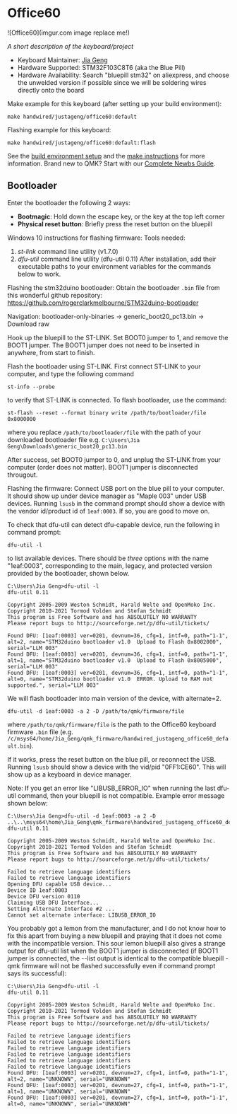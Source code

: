 # Office60

![Office60](imgur.com image replace me!)

*A short description of the keyboard/project*

* Keyboard Maintainer: [Jia Geng](https://github.com/JiaGengChang)
* Hardware Supported: STM32F103C8T6 (aka the Blue Pill)
* Hardware Availability: Search "bluepill stm32" on aliexpress, and choose the unwelded version if possible since we will be soldering wires directly onto the board

Make example for this keyboard (after setting up your build environment):

    make handwired/justageng/office60:default

Flashing example for this keyboard:

    make handwired/justageng/office60:default:flash

See the [build environment setup](https://docs.qmk.fm/#/getting_started_build_tools) and the [make instructions](https://docs.qmk.fm/#/getting_started_make_guide) for more information. Brand new to QMK? Start with our [Complete Newbs Guide](https://docs.qmk.fm/#/newbs).

## Bootloader

Enter the bootloader the following 2 ways:
* **Bootmagic**: Hold down the escape key, or the key at the top left corner
* **Physical reset button**: Briefly press the reset button on the bluepill 


Windows 10 instructions for flashing firmware:
Tools needed:
1. *st-link* command line utility (v1.7.0)
2. *dfu-util* command line utility (dfu-util 0.11)
After installation, add their executable paths to your environment variables for the commands below to work.

Flashing the stm32duino bootloader:
Obtain the bootloader ``.bin`` file from this wonderful github repository: https://github.com/rogerclarkmelbourne/STM32duino-bootloader

Navigation: bootloader-only-binaries -> generic_boot20_pc13.bin -> Download raw

Hook up the bluepill to the ST-LINK. Set BOOT0 jumper to 1, and remove the BOOT1 jumper. The BOOT1 jumper does not need to be inserted in anywhere, from start to finish.

Flash the bootloader using ST-LINK. First connect ST-LINK to your computer, and type the following command
```
st-info --probe
```
to verify that ST-LINK is connected. To flash bootloader, use the command:
```
st-flash --reset --format binary write /path/to/bootloader/file 0x8000000
```
where you replace ``/path/to/bootloader/file`` with the path of your downloaded bootloader file e.g. ``C:\Users\Jia Geng\Downloads\generic_boot20_pc13.bin``

After success, set BOOT0 jumper to 0, and unplug the ST-LINK from your computer (order does not matter). BOOT1 jumper is disconnected througout.

Flashing the firmware:
Connect USB port on the blue pill to your computer. It should show up under device manager as "Maple 003" under USB devices.
Running ``lsusb`` in the command prompt should show a device with the vendor id/product id of ``1eaf:0003``. If so, you are good to move on.

To check that dfu-util can detect dfu-capable device, run the following in command prompt:
```
dfu-util -l
```
to list available devices. There should be *three* options with the name "1eaf:0003", corresponding to the main, legacy, and protected version provided by the bootloader, shown below. 

```
C:\Users\Jia Geng>dfu-util -l
dfu-util 0.11

Copyright 2005-2009 Weston Schmidt, Harald Welte and OpenMoko Inc.
Copyright 2010-2021 Tormod Volden and Stefan Schmidt
This program is Free Software and has ABSOLUTELY NO WARRANTY
Please report bugs to http://sourceforge.net/p/dfu-util/tickets/

Found DFU: [1eaf:0003] ver=0201, devnum=36, cfg=1, intf=0, path="1-1", alt=2, name="STM32duino bootloader v1.0  Upload to Flash 0x8002000", serial="LLM 003"
Found DFU: [1eaf:0003] ver=0201, devnum=36, cfg=1, intf=0, path="1-1", alt=1, name="STM32duino bootloader v1.0  Upload to Flash 0x8005000", serial="LLM 003"
Found DFU: [1eaf:0003] ver=0201, devnum=36, cfg=1, intf=0, path="1-1", alt=0, name="STM32duino bootloader v1.0  ERROR. Upload to RAM not supported.", serial="LLM 003"
```


We will flash bootloader into main version of the device, with alternate=2.

```
dfu-util -d 1eaf:0003 -a 2 -D /path/to/qmk/firmware/file 
```
where ``/path/to/qmk/firmware/file`` is the path to the Office60 keyboard firmware ``.bin`` file (e.g. ``/c/msys64/home/Jia_Geng/qmk_firmware/handwired_justageng_office60_default.bin``).

If it works, press the reset button on the blue pill, or reconnect the USB. Running ``lsusb`` should show a device with the vid/pid "0FF1:CE60". This will show up as a keyboard in device manager. 

Note: If you get an error like "LIBUSB_ERROR_IO" when running the last dfu-util command, then your bluepill is not compatible. Example error message shown below:
```
C:\Users\Jia Geng>dfu-util -d 1eaf:0003 -a 2 -D ..\..\msys64\home\Jia_Geng\qmk_firmware\handwired_justageng_office60_default.bin
dfu-util 0.11

Copyright 2005-2009 Weston Schmidt, Harald Welte and OpenMoko Inc.
Copyright 2010-2021 Tormod Volden and Stefan Schmidt
This program is Free Software and has ABSOLUTELY NO WARRANTY
Please report bugs to http://sourceforge.net/p/dfu-util/tickets/

Failed to retrieve language identifiers
Failed to retrieve language identifiers
Opening DFU capable USB device...
Device ID 1eaf:0003
Device DFU version 0110
Claiming USB DFU Interface...
Setting Alternate Interface #2 ...
Cannot set alternate interface: LIBUSB_ERROR_IO
```

You probably got a lemon from the manufacturer, and I do not know how to fix this apart from buying a new bluepill and praying that it does not come with the incompatible version. This sour lemon bluepill also gives a strange output for dfu-util list when the BOOT1 jumper is disconnected (if BOOT1 jumper is connected, the --list output is identical to the compatible bluepill - qmk firmware will not be flashed successfully even if command prompt says its successful):

```
C:\Users\Jia Geng>dfu-util -l
dfu-util 0.11

Copyright 2005-2009 Weston Schmidt, Harald Welte and OpenMoko Inc.
Copyright 2010-2021 Tormod Volden and Stefan Schmidt
This program is Free Software and has ABSOLUTELY NO WARRANTY
Please report bugs to http://sourceforge.net/p/dfu-util/tickets/

Failed to retrieve language identifiers
Failed to retrieve language identifiers
Failed to retrieve language identifiers
Failed to retrieve language identifiers
Failed to retrieve language identifiers
Failed to retrieve language identifiers
Found DFU: [1eaf:0003] ver=0201, devnum=27, cfg=1, intf=0, path="1-1", alt=2, name="UNKNOWN", serial="UNKNOWN"
Found DFU: [1eaf:0003] ver=0201, devnum=27, cfg=1, intf=0, path="1-1", alt=1, name="UNKNOWN", serial="UNKNOWN"
Found DFU: [1eaf:0003] ver=0201, devnum=27, cfg=1, intf=0, path="1-1", alt=0, name="UNKNOWN", serial="UNKNOWN"
```
